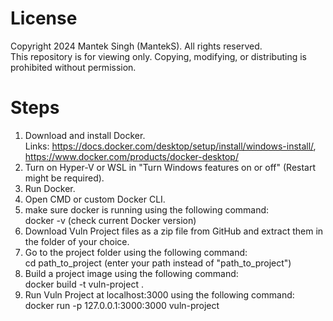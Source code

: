 # License

Copyright 2024 Mantek Singh (MantekS). All rights reserved.  
This repository is for viewing only. Copying, modifying, or distributing is prohibited without permission.  

# Steps

1. Download and install Docker.  
   Links: https://docs.docker.com/desktop/setup/install/windows-install/, https://www.docker.com/products/docker-desktop/  
2. Turn on Hyper-V or WSL in "Turn Windows features on or off" (Restart might be required).    
3. Run Docker.  
4. Open CMD or custom Docker CLI.  
5. make sure docker is running using the following command:  
   docker -v (check current Docker version)  
6. Download Vuln Project files as a zip file from GitHub and extract them in the folder of your choice.  
7. Go to the project folder using the following command:  
   cd path_to_project (enter your path instead of "path_to_project")  
8. Build a project image using the following command:  
   docker build -t vuln-project .  
9. Run Vuln Project at localhost:3000 using the following command:  
   docker run -p 127.0.0.1:3000:3000 vuln-project  
